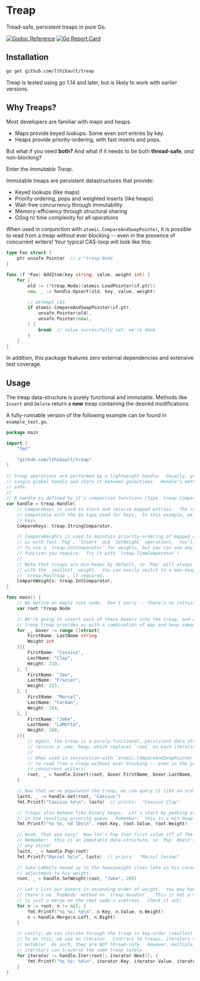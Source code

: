 # Treap

Tread-safe, persistent treaps in pure Go.

[![Godoc Reference](https://img.shields.io/badge/godoc-reference-blue.svg?style=flat-square)](https://godoc.org/github.com/lthibault/treap)
[![Go Report Card](https://goreportcard.com/badge/github.com/SentimensRG/ctx?style=flat-square)](https://goreportcard.com/report/github.com/lthibault/treap)

## Installation

```bash
go get github.com/lthibault/treap
```

Treap is tested using go 1.14 and later, but is likely to work with earlier versions.

## Why Treaps?

Most developers are familiar with maps and heaps.

- Maps provide keyed lookups.  Some even sort entries by key.
- Heaps provide priority-ordering, with fast inserts and pops.

But what if you need **both?**  And what if it needs to be both **thread-safe**, _and_
non-blocking?

Enter the _Immutable Treap_.

Immutable treaps are persistent datastructures that provide:

- Keyed lookups (like maps)
- Priority ordering, pops and weighted inserts (like heaps)
- Wait-free concurrency through immutability
- Memory-efficiency through structural sharing
- O(log n) time complexity for all operations

When used in conjunction with `atomic.CompareAndSwapPointer`, it is possible to read
from a treap without ever blocking -- even in the presence of concurrent writers!  Your
typical CAS-loop will look like this:

```go
type Foo struct {
    ptr unsafe.Pointer  // a *treap.Node
}

func (f *Foo) AddItem(key string, value, weight int) {
    for {
        old := (*treap.Node)(atomic.LoadPointer(&f.ptr))
        new, _ := handle.Upsert(old, key, value, weight)

        // attempt CAS
        if atomic.CompareAndSwapPointer(&f.ptr,
            unsafe.Pointer(old),
            unsafe.Pointer(new),
        ) {
            break  // value successfully set; we're done
        }
    }
}
```

In addition, this package features zero external dependencies and extensive test
coverage.

## Usage

The treap data-structure is purely functional and immutable.  Methods like `Insert` and
`Delete` return a **new** treap containing the desired modifications.

A fully-runnable version of the following example can be found in `example_test.go`.

```go
package main

import (
    "fmt"

    "github.com/lthibault/treap"
)

// Treap operations are performed by a lightweight handle.  Usually, you'll create a
// single global handle and share it between goroutines.  Handle's methods are thread-
// safe.
//
// A handle is defined by it's comparison functions (type `treap.Comparator`).
var handle = treap.Handle{
    // CompareKeys is used to store and receive mapped entries.  The comparator must be
    // compatible with the Go type used for keys.  In this example, we'll use strings as
    // keys.
    CompareKeys: treap.StringComparator,

    // CompareWeights is used to maintain priority-ordering of mapped entries, providing
    // us with fast `Pop`, `Insert` and `SetWeight` operations.  You'll usually want
    // to use a `treap.IntComparator` for weights, but you can use any comparison
    // function you require.  Try it with `treap.TimeComparator`!
    //
    // Note that treaps are min-heaps by default, so `Pop` will always return the item
    // with the _smallest_ weight.  You can easily switch to a max-heap by using
    // `treap.MaxTreap`, if required.
    CompareWeights: treap.IntComparator,
}

func main() {
    // We define an empty root node.  Don't worry -- there's no initialization required!
    var root *treap.Node

    // We're going to insert each of these boxers into the treap, and observe how the
    // treap treap provides us with a combination of map and heap semantics.
    for _, boxer := range []struct{
        FirstName, LastName string
        Weight int
    }{{
        FirstName: "Cassius",
        LastName: "Clay",
        Weight: 210,
    }, {
        FirstName: "Joe",
        LastName: "Frazier",
        Weight: 215,
    }, {
        FirstName: "Marcel",
        LastName: "Cerdan",
        Weight: 154,
    }, {
        FirstName: "Jake",
        LastName: "LaMotta",
        Weight: 160,
    }}{
        // Again, the treap is a purely-functional, persistent data structure.  `Insert`
        // returns a _new_ heap, which replaces `root` on each iteration.
        //
        // When used in conjunction with `atomic.CompareAndSwapPointer`, it is possible
        // to read from a treap without ever blocking -- even in the presence of
        // concurrent writers!
        root, _ = handle.Insert(root, boxer.FirstName, boxer.LastName, boxer.Weight)
    }

    // Now that we've populated the treap, we can query it like an ordinary map.
    lastn, _ := handle.Get(root, "Cassius")
    fmt.Printf("Cassius %s\n", lastn)  // prints:  "Cassius Clay"

    // Treaps also behave like binary heaps.  Let's start by peeking at the first value
    // in the resulting priority queue.  Remember:  this is a min-heap by default.
    fmt.Printf("%s %s, %d lbs\n", root.Key, root.Value, root.Weight)

    // Woah, that was easy!  Now let's Pop that first value off of the heap.
    // Remember:  this is an immutable data-structure, so `Pop` doesn't actually mutate
    // any state!
    lastn, _ = handle.Pop(root)
    fmt.Printf("Marcel %s\n", lastn)  // prints:  "Marcel Cerdan"

    // Jake LaMotta moved up to the heavyweight class late in his career.  Let's made an
    // adjustment to his weight.
    root, _ = handle.SetWeight(root, "Jake", 205)

    // Let's list our boxers in ascending order of weight.  You may have noticed
    // there's no `PopNode` method on `treap.Handler`.  This is not a mistake!  A `Pop`
    // is just a merge on the root node's subtrees.  Check it out:
    for n := root; n != nil; {
        fmt.Printf("%s %s: %d\n", n.Key, n.Value, n.Weight)
        n = handle.Merge(n.Left, n.Right)
    }

    // Lastly, we can iterate through the treap in key-order (smallest to largest).
    // To do this, we use an iterator.  Contrary to treaps, iterators are stateful and
    // mutable!  As such, they are NOT thread-safe.  However, multiple concurrent
    // iterators can traverse the same treap safely.
    for iterator := handle.Iter(root); iterator.Next(); {
        fmt.Printf("%s %s: %d\n", iterator.Key, iterator.Value, iterator.Weight)
    }
}
```
